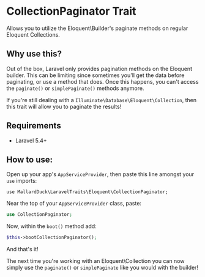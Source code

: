 # CollectionPaginator Trait
Allows you to utilize the Eloquent\\Builder's paginate methods on regular Eloquent Collections.

## Why use this?
Out of the box, Laravel only provides pagination methods on the Eloquent builder. This can be limiting since sometimes you'll get the data before paginating, or use a method that does. Once this happens, you can't access the `paginate()` or `simplePaginate()` methods anymore.

If you're still dealing with a `Illuminate\Database\Eloquent\Collection`, then this trait will allow you to paginate the results!

## Requirements
* Laravel 5.4+

## How to use:
Open up your app's `AppServiceProvider`, then paste this line amongst your `use` imports:
```
use MallardDuck\LaravelTraits\Eloquent\CollectionPaginator;
```

Near the top of your `AppServiceProvider` class, paste:
```php
use CollectionPaginator;
```

Now, within the `boot()` method add:
```php
$this->bootCollectionPaginator();
```

And that's it!

The next time you're working with an Eloquent\\Collection you can now simply use the `paginate()` or `simplePaginate` like you would with the builder!
